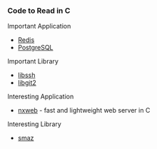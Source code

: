 ### Code to Read in C

Important Application

- [Redis](https://github.com/antirez/redis)
- [PostgreSQL](http://git.postgresql.org/gitweb/)

Important Library

- [libssh](https://www.libssh.org/)
- [libgit2](https://libgit2.github.com/)

Interesting Application

- [nxweb](http://nxweb.org/) - fast and lightweight web server in C

Interesting Library

- [smaz](https://github.com/antirez/smaz)
